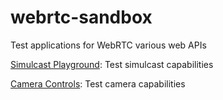 # webrtc-sandbox
Test applications for WebRTC various web APIs

[Simulcast Playground](https://emilvardar.github.io/simulcast-playground.html): Test simulcast capabilities

[Camera Controls](https://emilvardar.github.io/camera-controls.html): Test camera capabilities
